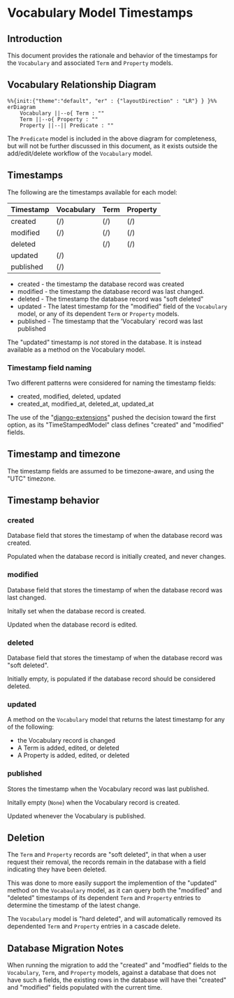 # Vocabulary Model Timestamps

## Introduction

This document provides the rationale and behavior of the timestamps for the
`Vocabulary` and associated `Term` and `Property` models.

## Vocabulary Relationship Diagram

```mermaid
%%{init:{"theme":"default", "er" : {"layoutDirection" : "LR"} } }%%
erDiagram
    Vocabulary ||--o{ Term : ""
    Term ||--o{ Property : ""
    Property ||--|| Predicate : ""
```

The `Predicate` model is included in the above diagram for completeness, but
will not be further discussed in this document, as it exists outside the
add/edit/delete workflow of the `Vocabulary` model.

## Timestamps

The following are the timestamps available for each model:

| Timestamp | Vocabulary | Term | Property |
| --------- | ---------- | ---- | -------- |
| created   | (/)        | (/)  | (/)      |
| modified  | (/)        | (/)  | (/)      |
| deleted   |            | (/)  | (/)      |
| updated   | (/)        |      |          |
| published | (/)        |      |          |

* created - the timestamp the database record was created
* modified - the timestamp the database record was last changed.
* deleted - The timestamp the database record was "soft deleted"
* updated - The latest timestamp for the "modified" field of the `Vocabulary`
  model, or any of its dependent `Term` or `Property` models.
* published - The timestamp that the 'Vocabulary` record was last published

The "updated" timestamp is *not* stored in the database. It is instead available
as a method on the Vocabulary model.

### Timestamp field naming

Two different patterns were considered for naming the timestamp fields:

* created, modified, deleted, updated
* created_at, modified_at, deleted_at, updated_at

The use of the "[django-extensions][django-extensions]" pushed the decision
toward the first option, as its "TimeStampedModel" class defines "created" and
"modified" fields.

## Timestamp and timezone

The timestamp fields are assumed to be timezone-aware, and using the "UTC"
timezone.

## Timestamp behavior

### created

Database field that stores the timestamp of when the database record was
created.

Populated when the database record is initially created, and never changes.

### modified

Database field that stores the timestamp of when the database record was last
changed.

Initally set when the database record is created.

Updated when the database record is edited.

### deleted

Database field that stores the timestamp of when the database record was
"soft deleted".

Initially empty, is populated if the database record should be considered
deleted.

### updated

A method on the `Vocabulary` model that returns the latest timestamp for any of
the following:

* the Vocabulary record is changed
* A Term is added, edited, or deleted
* A Property is added, edited, or deleted

### published

Stores the timestamp when the Vocabulary record was last published.

Initally empty (`None`) when the Vocabulary record is created.

Updated whenever the Vocabulary is published.

## Deletion

The `Term` and `Property` records are "soft deleted", in that when a user
request their removal, the records remain in the database with a field
indicating they have been deleted.

This was done to more easily support the implemention of the "updated" method
on the `Vocabaulary` model, as it can query both the "modified" and "deleted"
timestamps of its dependent `Term` and `Property` entries to determine the
timestamp of the latest change.

The `Vocabulary` model is "hard deleted", and will automatically removed its
dependented `Term` and `Property` entries in a cascade delete.

## Database Migration Notes

When running the migration to add the "created" and "modfied" fields to the
`Vocabulary`, `Term`, and `Property` models, against a database that does not
have such a fields, the existing rows in the database will have thei
 "created" and "modified" fields populated with the current time.

[django-extensions]: https://django-extensions.readthedocs.io/en/latest/model_extensions.html
